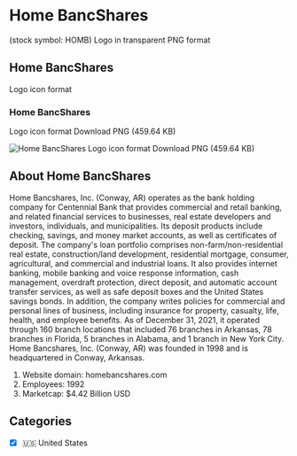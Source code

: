# Home BancShares
 (stock symbol: HOMB) Logo in transparent PNG format

## Home BancShares
 Logo icon format

### Home BancShares
 Logo icon format Download PNG (459.64 KB)

![Home BancShares
 Logo icon format Download PNG (459.64 KB)](/img/orig/HOMB-7a466e42.png)

## About Home BancShares


Home Bancshares, Inc. (Conway, AR) operates as the bank holding company for Centennial Bank that provides commercial and retail banking, and related financial services to businesses, real estate developers and investors, individuals, and municipalities. Its deposit products include checking, savings, and money market accounts, as well as certificates of deposit. The company's loan portfolio comprises non-farm/non-residential real estate, construction/land development, residential mortgage, consumer, agricultural, and commercial and industrial loans. It also provides internet banking, mobile banking and voice response information, cash management, overdraft protection, direct deposit, and automatic account transfer services, as well as safe deposit boxes and the United States savings bonds. In addition, the company writes policies for commercial and personal lines of business, including insurance for property, casualty, life, health, and employee benefits. As of December 31, 2021, it operated through 160 branch locations that included 76 branches in Arkansas, 78 branches in Florida, 5 branches in Alabama, and 1 branch in New York City. Home Bancshares, Inc. (Conway, AR) was founded in 1998 and is headquartered in Conway, Arkansas.

1. Website domain: homebancshares.com
2. Employees: 1992
3. Marketcap: $4.42 Billion USD


## Categories
- [x] 🇺🇸 United States
